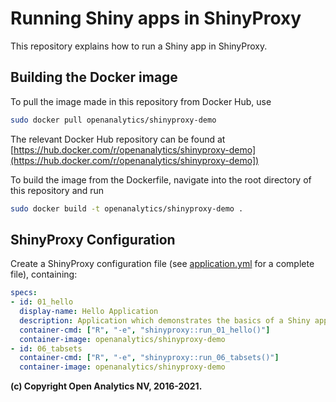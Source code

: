 # Running Shiny apps in ShinyProxy

This repository explains how to run a Shiny app in ShinyProxy.

## Building the Docker image

To pull the image made in this repository from Docker Hub, use

```bash
sudo docker pull openanalytics/shinyproxy-demo
```

The relevant Docker Hub repository can be found at [https://hub.docker.com/r/openanalytics/shinyproxy-demo](https://hub.docker.com/r/openanalytics/shinyproxy-demo])

To build the image from the Dockerfile, navigate into the root directory of this repository and run

```bash
sudo docker build -t openanalytics/shinyproxy-demo .
```

## ShinyProxy Configuration

Create a ShinyProxy configuration file (see [application.yml](application.yml)
for a complete file), containing:

```yaml
specs:
- id: 01_hello
  display-name: Hello Application
  description: Application which demonstrates the basics of a Shiny app
  container-cmd: ["R", "-e", "shinyproxy::run_01_hello()"]
  container-image: openanalytics/shinyproxy-demo
- id: 06_tabsets
  container-cmd: ["R", "-e", "shinyproxy::run_06_tabsets()"]
  container-image: openanalytics/shinyproxy-demo
```

**(c) Copyright Open Analytics NV, 2016-2021.**

